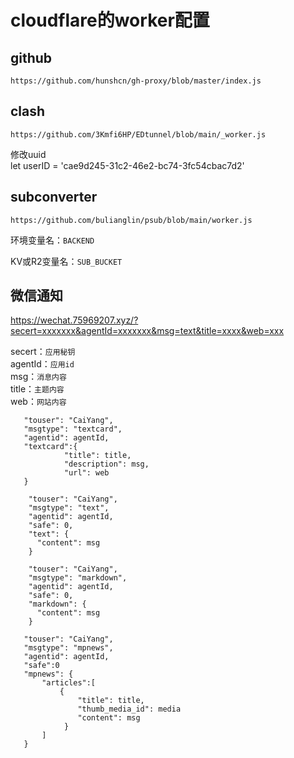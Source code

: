 # cloudflare的worker配置

## github
```
https://github.com/hunshcn/gh-proxy/blob/master/index.js
```
## clash
```
https://github.com/3Kmfi6HP/EDtunnel/blob/main/_worker.js
```

修改uuid  
let userID = 'cae9d245-31c2-46e2-bc74-3fc54cbac7d2'

## subconverter
```
https://github.com/bulianglin/psub/blob/main/worker.js
```

环境变量名：`BACKEND`

KV或R2变量名：`SUB_BUCKET`

## 微信通知
https://wechat.75969207.xyz/?secert=xxxxxxx&agentId=xxxxxxx&msg=text&title=xxxx&web=xxx

secert：`应用秘钥`  
agentId：`应用id`  
msg：`消息内容`  
title：`主题内容`  
web：`网站内容`

```
   "touser": "CaiYang",
   "msgtype": "textcard",
   "agentid": agentId,
   "textcard":{
            "title": title,
            "description": msg,
            "url": web
   }
```
```
    "touser": "CaiYang",
    "msgtype": "text",
    "agentid": agentId,
    "safe": 0,
    "text": {
      "content": msg
    }
```
```
    "touser": "CaiYang",
    "msgtype": "markdown",
    "agentid": agentId,
    "safe": 0,
    "markdown": {
      "content": msg
    }
```
```
   "touser": "CaiYang",
   "msgtype": "mpnews",
   "agentid": agentId,
   "safe":0
   "mpnews": {
       "articles":[
           {
               "title": title,
               "thumb_media_id": media
               "content": msg
            }
       ]
   }
```
